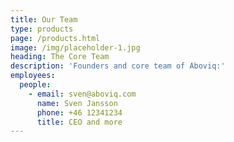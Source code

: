 ```yaml
---
title: Our Team
type: products
page: /products.html
image: /img/placeholder-1.jpg
heading: The Core Team
description: 'Founders and core team of Aboviq:'
employees:
  people:
    - email: sven@aboviq.com
      name: Sven Jansson
      phone: +46 12341234
      title: CEO and more
---
```

